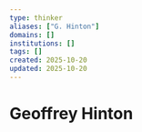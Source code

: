 ```yaml
---
type: thinker
aliases: ["G. Hinton"]
domains: []
institutions: []
tags: []
created: 2025-10-20
updated: 2025-10-20
---
```


# Geoffrey Hinton


